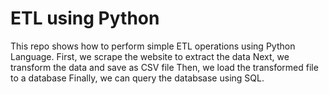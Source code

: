# ETL using Python
This repo shows how to perform simple ETL operations using Python Language.
First, we scrape the website to extract the data
Next, we transform the data and save as CSV file
Then, we load the transformed file to a database
Finally, we can query the databsase using SQL.
